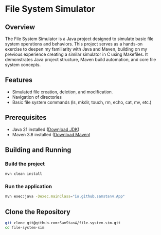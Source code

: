# File System Simulator

## Overview

The File System Simulator is a Java project designed to simulate basic file system operations and behaviors. This project serves as a hands-on exercise to deepen my familiarity with Java and Maven, building on my previous experience creating a similar simulator in C using Makefiles. It demonstrates Java project structure, Maven build automation, and core file system concepts.

## Features
 - Simulated file creation, deletion, and modification.
 - Navigation of directories
 - Basic file system commands (ls, mkdir, touch, rm, echo, cat, mv, etc.)

## Prerequisites

 - Java 21 installed ([Download JDK](https://www.oracle.com/java/technologies/downloads/#java21))
 - Maven 3.8 installed ([Download Maven](https://maven.apache.org/download.cgi))

## Building and Running

### Build the project
```bash
mvn clean install
```

### Run the application
```bash
mvn exec:java -Dexec.mainClass="io.github.samstan4.App"
```

## Clone the Repository
```bash
git clone git@github.com:SamStan4/file-system-sim.git
cd file-system-sim
```